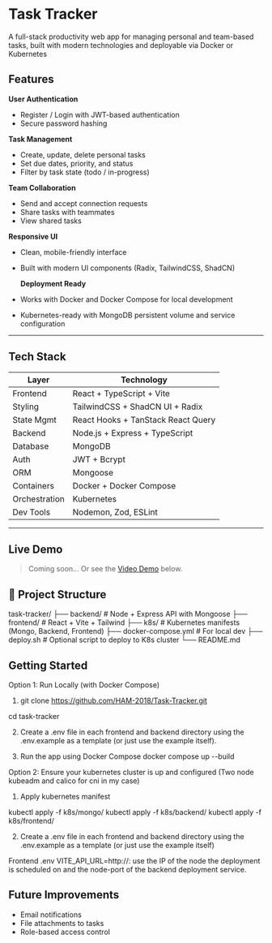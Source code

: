 # Task Tracker

A full-stack productivity web app for managing personal and team-based tasks, built with modern technologies and deployable via Docker or Kubernetes


## Features

 **User Authentication**  
- Register / Login with JWT-based authentication  
- Secure password hashing

 **Task Management**  
- Create, update, delete personal tasks  
- Set due dates, priority, and status  
- Filter by task state (todo / in-progress)

 **Team Collaboration**  
- Send and accept connection requests  
- Share tasks with teammates  
- View shared tasks

 **Responsive UI**  
- Clean, mobile-friendly interface  
- Built with modern UI components (Radix, TailwindCSS, ShadCN)

  **Deployment Ready**  
- Works with Docker and Docker Compose for local development  
- Kubernetes-ready with MongoDB persistent volume and service configuration

---

##  Tech Stack

| Layer       | Technology                          |
|-------------|-------------------------------------|
| Frontend    | React + TypeScript + Vite           |
| Styling     | TailwindCSS + ShadCN UI + Radix     |
| State Mgmt  | React Hooks + TanStack React Query  |
| Backend     | Node.js + Express + TypeScript      |
| Database    | MongoDB                             |
| Auth        | JWT + Bcrypt                        |
| ORM         | Mongoose                            |
| Containers  | Docker + Docker Compose             |
| Orchestration | Kubernetes                        |
| Dev Tools   | Nodemon, Zod, ESLint                |

---

##  Live Demo

> Coming soon... Or see the [Video Demo](#📽️-demo) below.

## 📁 Project Structure

task-tracker/
├── backend/ # Node + Express API with Mongoose
├── frontend/ # React + Vite + Tailwind
├── k8s/ # Kubernetes manifests (Mongo, Backend, Frontend)
├── docker-compose.yml # For local dev
├── deploy.sh # Optional script to deploy to K8s cluster
└── README.md


## Getting Started

Option 1: Run Locally (with Docker Compose)

1. git clone https://github.com/HAM-2018/Task-Tracker.git

cd task-tracker

2. Create a .env file in each frontend and backend directory using the .env.example as a template (or just use the example itself).

3. Run the app using Docker Compose
docker compose up --build

Option 2: Ensure your kubernetes cluster is up and configured (Two node kubeadm and calico for cni in my case)

1. Apply kubernetes manifest

kubectl apply -f k8s/mongo/
kubectl apply -f k8s/backend/
kubectl apply -f k8s/frontend/

2. Create a .env file in each frontend and backend directory using the .env.example as a template (or just use the example itself)

Frontend .env VITE_API_URL=http://<your-node-ip>:<node-port>
use the IP of the node the deployment is scheduled on and the node-port of the backend deployment service.


## Future Improvements

- Email notifications
- File attachments to tasks
- Role-based access control



